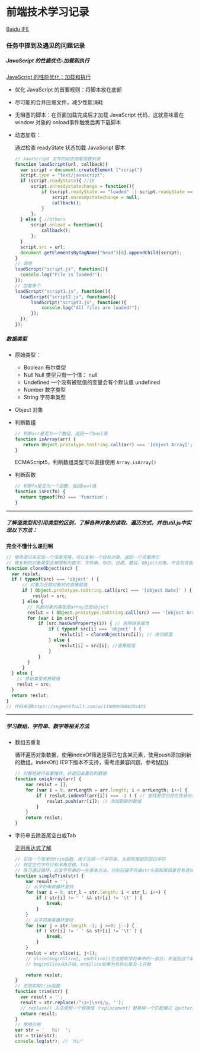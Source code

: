 # 前端技术学习记录

[Baidu IFE](https://github.com/baidu-ife/ife)


### 任务中提到及遇见的问题记录

##### JavaScript 的性能优化-加载和执行

[JavaScript 的性能优化：加载和执行](http://www.ibm.com/developerworks/cn/web/1308_caiys_jsload/index.html)

- 优化 JavaScript 的首要规则：将脚本放在底部
- 尽可能的合并压缩文件，减少性能消耗
- 无阻塞的脚本：在页面加载完成后才加载 JavaScript 代码，这就意味着在 window 对象的 onload事件触发后再下载脚本
- 动态加载：

  通过检查 readyState 状态加载 JavaScript 脚本
  ```javascript
  // JavaScript 文件的动态加载函数封装
  function loadScript(url, callback){
    var script = document.createElement ("script")
    script.type = "text/javascript";
    if (script.readyState){ //IE
        script.onreadystatechange = function(){
            if (script.readyState == "loaded" || script.readyState == "complete"){
                script.onreadystatechange = null;
                callback();
            }
        };
    } else { //Others
        script.onload = function(){
            callback();
        };
    }
    script.src = url;
    document.getElementsByTagName("head")[0].appendChild(script);
  }
  // 调用
  loadScript("script.js", function(){
    console.log("File is loaded!");
  });
  // 加载多个
  loadScript("script1.js", function(){
    loadScript("script2.js", function(){
        loadScript("script3.js", function(){
            console.log("All files are loaded!");
        });
    });
  });
  ```


##### 数据类型

- 原始类型：
  - Boolean 布尔类型
  - Null Null 类型只有一个值： null
  - Undefined 一个没有被赋值的变量会有个默认值 undefined
  - Number 数字类型
  - String 字符串类型
- Object 对象

- 判断数组

  ```javascript
  // 判断arr是否为一个数组，返回一个bool值
  function isArray(arr) {
     return Object.prototype.toString.call(arr) === '[object Array]';
  }
  ```
  ECMAScript5，判断数组类型可以直接使用 <code>Array.isArray()</code>

- 判断函数

  ```javascript
  // 判断fn是否为一个函数，返回bool值
  function isFn(fn) {
    return typeof(fn) === 'function';
  }
  ```

----------

##### 了解值类型和引用类型的区别，了解各种对象的读取、遍历方式，并在util.js中实现以下方法：

**完全不懂什么递归啊**

```javascript
// 使用递归来实现一个深度克隆，可以复制一个目标对象，返回一个完整拷贝
// 被复制的对象类型会被限制为数字、字符串、布尔、日期、数组、Object对象。不会包含函数、正则对象等
function cloneObject(src) {
  var reslut;
  if ( typeof(src) === 'object' ) {
      // 对象为日期对象时也直接赋值
      if ( Object.prototype.toString.call(src) === '[object Date]' ) {
          reslut = src;
      } else {
        // 判断对象的类型是array还是object
        reslut = ( Object.prototype.toString.call(src) === '[object Array]' ) ? [] : {};
        for (var i in src){
            if (src.hasOwnProperty(i)) { // 排除继承属性
                if ( typeof src[i] === 'object' ) {
                    reslut[i] = cloneObject(src[i]); // 递归赋值
                } else {
                    reslut[i] = src[i]; //直接赋值
                }
            }
        }
      }
  } else {
    // 原始类型直接赋值
    reslut = src;
  }
  return reslut;
}
// 代码来源https://segmentfault.com/a/1190000004205425
```

-----------------

##### 学习数组、字符串、数字等相关方法

- 数组去重复

  循环遍历对象数据，使用indexOf筛选是否已包含某元素，使用push添加到新的数组。indexOf() IE9下版本不支持，需考虑兼容问题，参考[MDN](https://developer.mozilla.org/zh-CN/docs/Web/JavaScript/Reference/Global_Objects/Array/indexOf)

  ```javascript
  // 对数组进行去重操作，并返回去重后的数据
  function uniqArray(arr) {
      var reslut = [];
      for (var i = 0, arrLength = arr.length; i < arrLength; i++) {
          if ( reslut.indexOf(arr[i]) === -1 ) { // 查找是否已经包含该元素
              reslut.push(arr[i]); // 添加到新的数组
          }
      }
      return reslut;
  }
  ```

- 字符串去除首尾空白或Tab

  [正则表达式了解](https://github.com/sandmanman/code-life/blob/master/javascript_node/RegExp.md)

  ```javascript
  // 实现一个简单的trim函数，用于去除一个字符串，头部和尾部的空白字符
  // 假定空白字符只有半角空格、Tab
  // 练习通过循环，以及字符串的一些基本方法，分别扫描字符串str头部和尾部是否有连续的空白字符，并且删掉他们，最后返回一个完成去除的字符串
  function simpleTrim(str) {
      var result = '';
      // 从字符串首循环查找
      for (var i = 0, str_l = str.length; i < str_l; i++) {
          if ( str[i] != ' ' && str[i] != '\t' ) {
              break;
          }
      }
      // 从字符串尾循环查找
      for (var j = str.length -1; j >=0; j--) {
          if ( str[i] != ' ' && str[i] != '\t' ) {
              break;
          }
      }
      reslut = str.slice(i, j+1);
      // slice(beginSlice[, endSlice])方法提取字符串中的一部分，并返回这个新的字符串
      // beginSlice从0开始，endSlice如果为负则从尾及-1开始

      return reslut;
  }
  // 正则实现trim函数
  function trim(str) {
    var result = '';
    result = str.replace(/^\s+|\s+$/g, '');
    // replace() 方法使用一个替换值（replacement）替换掉一个匹配模式（pattern）在原字符串中某些或所有的匹配项，并返回替换后的字符串
    return result;
  }
  // 使用示例
  var str = '   hi!  ';
  str = trim(str);
  console.log(str); // 'hi!'
  ```
